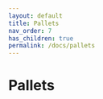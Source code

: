 ```yaml
---
layout: default
title: Pallets
nav_order: 7
has_children: true
permalink: /docs/pallets
---
```


# Pallets
